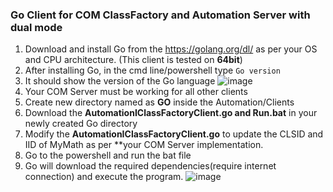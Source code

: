 ### Go Client for COM ClassFactory and Automation Server with dual mode
1. Download and install Go from the https://golang.org/dl/ as per your OS and CPU architecture. (This client is tested on **64bit**)
2. After installing Go, in the cmd line/powershell type ```Go version``` 
3. It should show the version of the Go language
![image](https://user-images.githubusercontent.com/19527422/139787816-ea6bc10d-0a81-4fbe-9ed1-2b481d11b257.png)
4. Your COM Server must be working for all other clients
5. Create new directory named as **GO** inside the Automation/Clients
6. Download the **AutomationIClassFactoryClient.go and Run.bat** in your newly created Go directory
7. Modify the **AutomationIClassFactoryClient.go** to update the CLSID and IID of MyMath as per **your COM Server implementation.
8. Go to the powershell and run the bat file
9. Go will download the required dependencies(require internet connection) and execute the program.
![image](https://user-images.githubusercontent.com/19527422/139788323-ba0a1e13-c728-4877-88e9-719bcb0c14e5.png)

